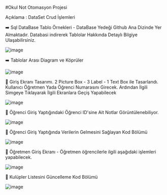#Okul Not Otomasyon Projesi

Açıklama : DataSet Crud İşlemleri

:arrow_right:  Sql DataBase Tablo Örnekleri - DataBase Yedeği Github Ana Dizinde Yer Almaktadır. Databasi indirerek Tablolar Hakkında Detaylı Bilgiye Ulaşabilirsiniz.

![image](https://user-images.githubusercontent.com/98838876/172165207-2af3eca5-ac26-4705-a233-844da85a7a44.png)


:arrow_right: Tablolar Arası Diagram ve Köprüler

![image](https://user-images.githubusercontent.com/98838876/172165351-9ef3b1ac-f754-4a82-83c3-828f49742745.png)


:high_brightness: Giriş Ekranı Tasarımı. 2 Picture Box - 3 Label - 1 Text Box ile Tasarlandı. Kullanıcı Öğretmen Yada Öğrenci Numarasını Girecek. Ardından İlgili Simgeye Tıklayarak İlgili Ekranlara Geçiş Yapabilecek

![image](https://user-images.githubusercontent.com/98838876/172172353-07d7da24-e51b-4596-b380-5d1b798d89ff.png)


:high_brightness: Öğrenci Giriş Yaptığındaki Öğrenci ID'sine Ait Notlar Görüntülenebiliyor.

![image](https://user-images.githubusercontent.com/98838876/172560284-249f27d0-7075-4cee-a507-e79b477baa52.png)



:high_brightness: Öğrenci Giriş Yaptığında Verilerin Gelmesini Sağlayan Kod Bölümü 

![image](https://user-images.githubusercontent.com/98838876/172559887-18dc7ca2-6042-4b2c-b597-df237e5bfa48.png)


:high_brightness: Öğretmen Giriş Ekranı - Öğretmen öğrencilerle ilgili aşağıdaki işlemleri yapabilecek.

![image](https://user-images.githubusercontent.com/98838876/172555301-fe79d615-44ac-4d07-8a1c-abd686b0a9ea.png)

:high_brightness: Kulüpler Listesini Güncelleme Kod Bölümü

![image](https://user-images.githubusercontent.com/98838876/172607893-53734d00-9c87-4664-bb27-805c5f021921.png)

